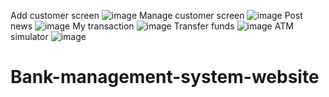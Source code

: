  Add customer screen
 ![image](https://github.com/Henali29/Bank-management-system-website/assets/109369015/608dc622-f906-4f7f-9d10-0066bbb5db07)
 Manage customer screen
 ![image](https://github.com/Henali29/Bank-management-system-website/assets/109369015/757c4725-e37f-4b52-9446-bb767fd53209)
Post news
![image](https://github.com/Henali29/Bank-management-system-website/assets/109369015/2639084d-c67e-4b4b-af8f-df78aa11bdce)
My transaction
![image](https://github.com/Henali29/Bank-management-system-website/assets/109369015/99ea1c16-47c1-4ac8-9a43-a215d6447c84)
Transfer funds
![image](https://github.com/Henali29/Bank-management-system-website/assets/109369015/12469d4e-dcc4-466f-996d-776101cd77cd)
ATM simulator
![image](https://github.com/Henali29/Bank-management-system-website/assets/109369015/9e7b416a-cadb-4ecc-aef1-86fc2354af75)

# Bank-management-system-website
